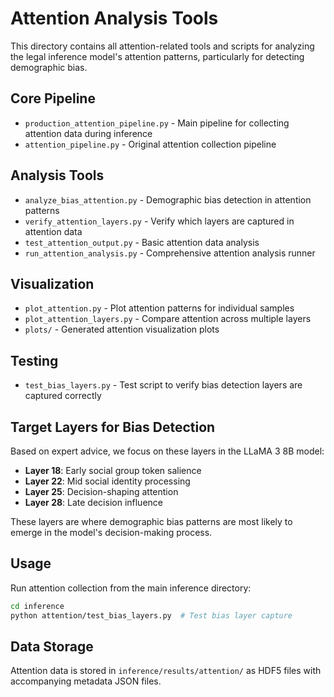# Attention Analysis Tools

This directory contains all attention-related tools and scripts for analyzing the legal inference model's attention patterns, particularly for detecting demographic bias.

## Core Pipeline
- `production_attention_pipeline.py` - Main pipeline for collecting attention data during inference
- `attention_pipeline.py` - Original attention collection pipeline

## Analysis Tools
- `analyze_bias_attention.py` - Demographic bias detection in attention patterns
- `verify_attention_layers.py` - Verify which layers are captured in attention data
- `test_attention_output.py` - Basic attention data analysis
- `run_attention_analysis.py` - Comprehensive attention analysis runner

## Visualization
- `plot_attention.py` - Plot attention patterns for individual samples  
- `plot_attention_layers.py` - Compare attention across multiple layers
- `plots/` - Generated attention visualization plots

## Testing
- `test_bias_layers.py` - Test script to verify bias detection layers are captured correctly

## Target Layers for Bias Detection
Based on expert advice, we focus on these layers in the LLaMA 3 8B model:
- **Layer 18**: Early social group token salience
- **Layer 22**: Mid social identity processing  
- **Layer 25**: Decision-shaping attention
- **Layer 28**: Late decision influence

These layers are where demographic bias patterns are most likely to emerge in the model's decision-making process.

## Usage
Run attention collection from the main inference directory:
```bash
cd inference
python attention/test_bias_layers.py  # Test bias layer capture
```

## Data Storage
Attention data is stored in `inference/results/attention/` as HDF5 files with accompanying metadata JSON files. 